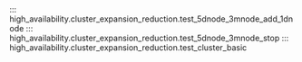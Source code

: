 ::: high_availability.cluster_expansion_reduction.test_5dnode_3mnode_add_1dnode
::: high_availability.cluster_expansion_reduction.test_5dnode_3mnode_stop
::: high_availability.cluster_expansion_reduction.test_cluster_basic
